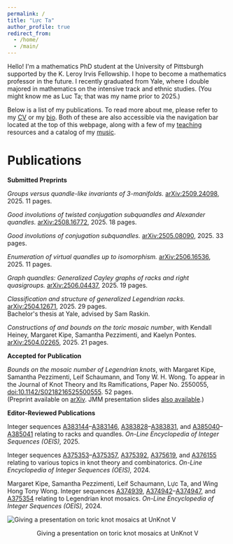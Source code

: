 ```yaml
---
permalink: /
title: "Lực Ta"
author_profile: true
redirect_from: 
  - /home/
  - /main/
---
```


Hello! I'm a mathematics PhD student at the University of Pittsburgh supported by the K. Leroy Irvis Fellowship. I hope to become a mathematics professor in the future. I recently graduated from Yale, where I double majored in mathematics on the intensive track and ethnic studies. (You might know me as Luc Ta; that was my name prior to 2025.) 

Below is a list of my publications. To read more about me, please refer to my [CV](https://luc-ta.github.io/cv/) or my [bio](https://luc-ta.github.io/about/). Both of these are also accessible via the navigation bar located at the top of this webpage, along with a few of my [teaching](https://luc-ta.github.io/teaching/) resources and a catalog of my [music](https://luc-ta.github.io/music/).

Publications
======



**Submitted Preprints**

_Groups versus quandle-like invariants of 3-manifolds._ [arXiv:2509.24098](https://arxiv.org/abs/2509.24098), 2025. 11 pages.

_Good involutions of twisted conjugation subquandles and Alexander quandles._ [arXiv:2508.16772](https://arxiv.org/abs/2508.16772), 2025. 18 pages.

_Good involutions of conjugation subquandles._ [arXiv:2505.08090](https://arxiv.org/abs/2505.08090), 2025. 33 pages.

_Enumeration of virtual quandles up to isomorphism._ [arXiv:2506.16536](https://arxiv.org/abs/2506.16536), 2025. 11 pages.

_Graph quandles: Generalized Cayley graphs of racks and right quasigroups._ [arXiv:2506.04437](https://arxiv.org/abs/2506.04437), 2025. 19 pages.

_Classification and structure of generalized Legendrian racks._ [arXiv:2504.12671](https://arxiv.org/abs/2504.12671), 2025. 29 pages.\
Bachelor's thesis at Yale, advised by Sam Raskin.

_Constructions of and bounds on the toric mosaic number_, with Kendall Heiney, Margaret Kipe, Samantha Pezzimenti, and Kaelyn Pontes. [arXiv:2504.02265](https://doi.org/10.48550/arXiv.2504.02265), 2025. 21 pages.

**Accepted for Publication**

_Bounds on the mosaic number of Legendrian knots_, with Margaret Kipe, Samantha Pezzimenti, Leif Schaumann, and Tony W. H. Wong. To appear in the Journal of Knot Theory and Its Ramifications, Paper No. 2550055, [doi:10.1142/S0218216525500555](https://doi.org/10.1142/S0218216525500555). 52 pages.\
(Preprint available on [arXiv](https://arxiv.org/abs/2410.08064). JMM presentation slides [also available](../files/computing-legendrian-mosaic-numbers.pdf).)

**Editor-Reviewed Publications**

Integer sequences [A383144](https://oeis.org/A383144)–[A383146](https://oeis.org/A383146), [A383828](https://oeis.org/A383828)–[A383831](https://oeis.org/A383831), and [A385040](https://oeis.org/A385040)–[A385041](https://oeis.org/A385041) relating to racks and quandles. _On-Line Encyclopedia of Integer Sequences (OEIS),_ 2025.

Integer sequences [A375353](https://oeis.org/A375353)–[A375357](https://oeis.org/A375357), [A375392](https://oeis.org/A375392), [A375619](https://oeis.org/A375619), and [A376155](https://oeis.org/A376155) relating to various topics in knot theory and combinatorics. _On-Line Encyclopedia of Integer Sequences (OEIS),_ 2024.

Margaret Kipe, Samantha Pezzimenti, Leif Schaumann, Lực Ta, and Wing Hong Tony Wong. Integer sequences [A374939](https://oeis.org/A374939), [A374942](https://oeis.org/A374942)–[A374947](https://oeis.org/A374947), and [A375354](https://oeis.org/A375354) relating to Legendrian knot mosaics. _On-Line Encyclopedia of Integer Sequences (OEIS),_ 2024.

![Giving a presentation on toric knot mosaics at UnKnot V](https://luc-ta.github.io/images/presenting.jpg)
<p style="text-align: center;">Giving a presentation on toric knot mosaics at UnKnot V</p>
